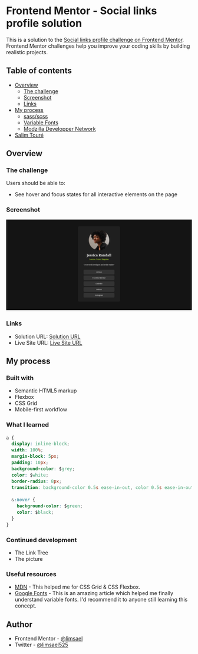 # Frontend Mentor - Social links profile solution

This is a solution to the [Social links profile challenge on Frontend Mentor](https://www.frontendmentor.io/challenges/social-links-profile-UG32l9m6dQ). Frontend Mentor challenges help you improve your coding skills by building realistic projects.

## Table of contents

- [Overview](#overview)
  - [The challenge](https://www.frontendmentor.io/challenges/social-links-profile-UG32l9m6dQ)
  - [Screenshot](./assets/images/Screenshot.png)
  - [Links](#links)
- [My process](#my-process)
  - [sass/scss](https://sass-lang.com/)
  - [Variable Fonts](https://fonts.google.com/knowledge/introducing_type/introducing_variable_fonts)
  - [Modzilla Developper Network](https://developer.mozilla.org/en-US/)
- [Salim Touré](https://github.com/limsael)

## Overview

### The challenge

Users should be able to:

- See hover and focus states for all interactive elements on the page

### Screenshot

![](./assets/images/Screenshot.png)

### Links

- Solution URL: [Solution URL](https://your-solution-url.com)
- Live Site URL: [Live Site URL](https://limsael.github.io/social-links-profile/)

## My process

### Built with

- Semantic HTML5 markup
- Flexbox
- CSS Grid
- Mobile-first workflow

### What I learned

```css
a {
  display: inline-block;
  width: 100%;
  margin-block: 5px;
  padding: 10px;
  background-color: $grey;
  color: $white;
  border-radius: 8px;
  transition: background-color 0.5s ease-in-out, color 0.5s ease-in-out;

  &:hover {
    background-color: $green;
    color: $black;
  }
}
```

### Continued development

- The Link Tree
- The picture

### Useful resources

- [MDN](https://developer.mozilla.org/en-US/) - This helped me for CSS Grid & CSS Flexbox.
- [Google Fonts](https://fonts.google.com/knowledge/introducing_type/introducing_variable_fonts) - This is an amazing article which helped me finally understand variable fonts. I'd recommend it to anyone still learning this concept.

## Author

- Frontend Mentor - [@limsael](https://www.frontendmentor.io/profile/limsael)
- Twitter - [@limsael525](https://www.twitter.com/limsael525)
